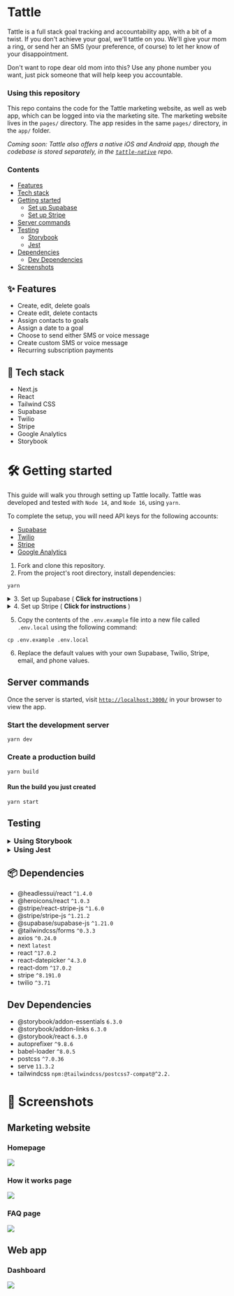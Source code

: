 # Tattle
Tattle is a full stack goal tracking and accountability app, with a bit of a twist. If you don't achieve your goal, we'll tattle on you. We'll give your mom a ring, or send her an SMS (your preference, of course) to let her know of your disappointment. 

Don't want to rope dear old mom into this? Use any phone number you want, just pick someone that will help keep you accountable.

### Using this repository
This repo contains the code for the Tattle marketing website, as well as web app, which can be logged into via the marketing site. The marketing website lives in the `pages/` directory. The app resides in the same `pages/` directory, in the `app/` folder.

_Coming soon: Tattle also offers a native iOS and Android app, though the codebase is stored separately, in the [`tattle-native`](https://github.com/sandypockets/tattle-native) repo._

### Contents
- [Features](https://github.com/sandypockets/tattle#features)
- [Tech stack](https://github.com/sandypockets/tattle#tech-stack)
- [Getting started](https://github.com/sandypockets/tattle#getting-started)
  - [Set up Supabase](https://github.com/sandypockets/tattle#set-up-supabase)
  - [Set up Stripe](https://github.com/sandypockets/tattle#set-up-stripe)
- [Server commands](https://github.com/sandypockets/tattle#server-commands)
- [Testing](https://github.com/sandypockets/tattle#testing)
  - [Storybook](https://github.com/sandypockets/tattle#using-storybook)
  - [Jest](https://github.com/sandypockets/tattle#using-jest)
- [Dependencies](https://github.com/sandypockets/tattle#dependencies)
  - [Dev Dependencies](https://github.com/sandypockets/tattle#dev-dependencies)
- [Screenshots](https://github.com/sandypockets/tattle#screenshots)

## ✨ Features
- Create, edit, delete goals
- Create edit, delete contacts
- Assign contacts to goals
- Assign a date to a goal
- Choose to send either SMS or voice message
- Create custom SMS or voice message
- Recurring subscription payments

## 🚀 Tech stack
- Next.js
- React
- Tailwind CSS
- Supabase
- Twilio
- Stripe
- Google Analytics
- Storybook

# 🛠 Getting started
This guide will walk you through setting up Tattle locally. Tattle was developed and tested with `Node 14`, and `Node 16`, using `yarn`.

To complete the setup, you will need API keys for the following accounts:
- [Supabase](https://supabase.com/)
- [Twilio](https://www.twilio.com/)
- [Stripe](https://stripe.com/)
- [Google Analytics](https://analytics.google.com/)

1. Fork and clone this repository.
2. From the project's root directory, install dependencies:
```shell
yarn
```

<details>
<summary>3. Set up Supabase ( <strong>Click for instructions </strong>)</summary>

## Set up Supabase
First, login or sign up to [Supabase](https://supabase.io/), and start a new project. Then, in your Supabase project's dashboard, navigate to the SQL editor. In the following steps, you'll create several queries to run in the editor and create the tables necessary for the project. 

1. Go to `SQL` in the side menu.
2. Click `+ New query`.

In the root directory of Tattle (not Supabase) navigate to the `/db/schema/` directory. Copy the contents of each file and paste it into a new query in Supabase, then click `Run`. If successful, you should see a message that states there were no rows returned.

> It is important to create the schemas in the specified order for relational purposes. 

Now with your database set up, and your environment variables configured in the `.env.local` file, you're ready to start the server.
</details>

<details>
<summary>4. Set up Stripe ( <strong>Click for instructions</strong> )</summary>

## Set up Stripe
The Stripe integration uses a signed webhook to check if the payment was successful. To test those webhooks, you'll need to either use the [Stripe CLI](https://stripe.com/docs/stripe-cli/webhooks), or expose your development environment to the internet over `https` with something like [Ngrok](https://ngrok.com/). 

> If you're not using the Stripe CLI, your webhook endpoint must be `https`

### Stripe CLI
If you are using the Stripe CLI, the app listens for Stripe webhooks at the `/api/v1/webhook` endpoint. To configure the CLI to listen to this endpoint, run the following command:

```shell
stripe listen --forward-to localhost:3000/api/v1/webhook
```

### Webhooks
The app uses webhooks from Stripe to help keep track of events. Webhooks are required whether using the Stripe CLI or not. 

At the time of this writing, to set up webhooks in Stripe:

1. Login to your Stripe dashboard
2. Click on **Developers** (near the "Test mode" toggle)
3. Click **Webhooks** from the nav on the left
4. Click **Add endpoint**
5. Your endpoint should point to something like `your-ngrok-domain.io/api/v1/webhook`

</details>

5. Copy the contents of the `.env.example` file into a new file called `.env.local` using the following command:
```shell
cp .env.example .env.local
```
6. Replace the default values with your own Supabase, Twilio, Stripe, email, and phone values.


## Server commands
Once the server is started, visit [`http://localhost:3000/`](http://localhost:3000/) in your browser to view the app.

### Start the development server
```shell
yarn dev
```
### Create a production build
```shell
yarn build
```
#### Run the build you just created
```shell
yarn start
```

## Testing
<details>
<summary>
    <h3 style="display: inline">Using Storybook</h3>
</summary>

To start the Storybook development server, run:
```bash
yarn storybook
```
If a new browser tab doesn't open automatically, then visit [`http://localhost:6006/`](http://localhost:6006/) in your browser. 

Storybook has built-in TypeScript support, but Next.js requires [some configuration](https://nextjs.org/docs/basic-features/typescript#existing-projects). If you want to customize the default configuration, refer to the [TypeScript docs](https://storybook.js.org/docs/react/configure/typescript).

#### Build Static Storybook
If you want to deploy a static version of Storybook, you first need to build it. Run:
```bash
yarn build-storybook
```
If you're deploying to Vercel, specify `storybook-static` as the output directory.
</details>
<details>
<summary>
    <h3 style="display: inline">Using Jest</h3>
</summary>
Jest is not yet set up for this project, although it very much should be.
</details>

## 📦 Dependencies
- @headlessui/react `^1.4.0`
- @heroicons/react `^1.0.3`
- @stripe/react-stripe-js `^1.6.0`
- @stripe/stripe-js `^1.21.2`
- @supabase/supabase-js `^1.21.0`
- @tailwindcss/forms `^0.3.3`
- axios `^0.24.0`
- next `latest`
- react `^17.0.2`
- react-datepicker `^4.3.0`
- react-dom `^17.0.2`
- stripe `^8.191.0`
- twilio `^3.71`

## Dev Dependencies
- @storybook/addon-essentials `6.3.0`
- @storybook/addon-links `6.3.0`
- @storybook/react `6.3.0`
- autoprefixer `^9.8.6`
- babel-loader `^8.0.5`
- postcss `^7.0.36`
- serve `11.3.2`
- tailwindcss `npm:@tailwindcss/postcss7-compat@^2.2.`

# 📸 Screenshots
## Marketing website
### Homepage
![](./docs/tattle-homepage.png)

### How it works page
![](./docs/tattle-how-it-works.png)

### FAQ page
![](./docs/tattle-faq.png)

## Web app
### Dashboard
![](./docs/tattle-dashboard.png)
